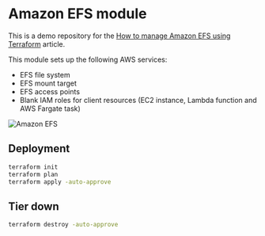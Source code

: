 # Amazon EFS module

This is a demo repository for the [How to manage Amazon EFS using Terraform](https://hands-on.cloud/how-to-manage-amazon-efs-using-terraform/) article.

This module sets up the following AWS services:

* EFS file system
* EFS mount target
* EFS access points
* Blank IAM roles for client resources (EC2 instance, Lambda function and AWS Fargate task)

![Amazon EFS](https://hands-on.cloud/wp-content/uploads/2022/05/How-to-manage-Amazon-EFS-using-Terraform-EFS-deployment-architecture.png)

## Deployment

```sh
terraform init
terraform plan
terraform apply -auto-approve
```

## Tier down

```sh
terraform destroy -auto-approve
```
